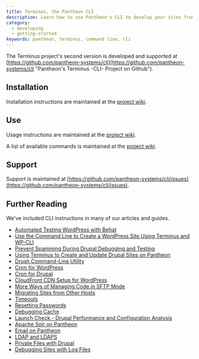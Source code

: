 ```yaml
---
title: Terminus, the Pantheon CLI
description: Learn how to use Pantheon's CLI to develop your sites from the command line.
category:
  - developing
  - getting-started
keywords: pantheon, terminus, command line, cli
---
```

The Terminus project's second version is developed and supported at [https://github.com/pantheon-systems/cli](https://github.com/pantheon-systems/cli "Pantheon's Terminus -CLI- Project on Github").
## Installation
Installation instructions are maintained at the [project wiki](https://github.com/pantheon-systems/cli/wiki/Installation "Pantheon CLI wiki, installation page on Github").
## Use
Usage instructions are maintained at the [project wiki](https://github.com/pantheon-systems/cli/wiki/Usage "Pantheon CLI wiki, usage page on Github").

A list of available commands is maintained at the [project wiki](https://github.com/pantheon-systems/cli/wiki/Available-Commands "Pantheon CLI wiki, commands page on Github").
## Support
Support is maintained at [https://github.com/pantheon-systems/cli/issues](https://github.com/pantheon-systems/cli/issues).

## Further Reading
We've included CLI instructions in many of our articles and guides.

- [Automated Testing WordPress with Behat](/docs/guides/automated-testing-wordpress-behat/)
- [Use the Command Line to Create a WordPress Site Using Terminus and WP-CLI](/docs/guides/create-a-wordpress-site-from-the-commandline-with-terminus-and-wp-cli/)
- [Prevent Spamming During Drupal Debugging and Testing](/docs/guides/rerouting-outbound-email/)
- [Using Terminus to Create and Update Drupal Sites on Pantheon](/docs/guides/terminus-drupal-site-management/)
- [Drush Command-Line Utility](/docs/articles/local/drupal-drush-command-line-utility/)
- [Cron for WordPress](/docs/articles/wordpress/cron-for-wordpress/)
- [Cron for Drupal](/docs/articles/drupal/cron/)
- [CloudFront CDN Setup for WordPress](/docs/articles/wordpress/cloudFront-setup-for-wordpress/)
- [More Ways of Managing Code in SFTP Mode](/docs/articles/sites/code/more-ways-of-managing-code-in-sftp-mode/)
- [Migrating Sites from Other Hosts](/docs/articles/sites/create/migrating-sites/)
- [Timeouts](/docs/articles/sites/timeouts/)
- [Resetting Passwords](/docs/articles/sites/resetting-passwords/)
- [Debugging Cache](/docs/articles/sites/varnish/debugging-cache/)
- [Launch Check - Drupal Performance and Configuration Analysis](/docs/articles/drupal/launch-check-drupal-performance-and-configuration-analysis/)
- [Apache Solr on Pantheon](/docs/articles/sites/apache-solr)
- [Email on Pantheon](/docs/articles/sites/code/email)
- [LDAP and LDAPS](/docs/articles/sites/code/ldap-and-ldaps)
- [Private Files with Drupal](/docs/articles/drupal/private-files)
- [Debugging Sites with Log Files](/docs/articles/sites/debugging-sites-with-log-files)
